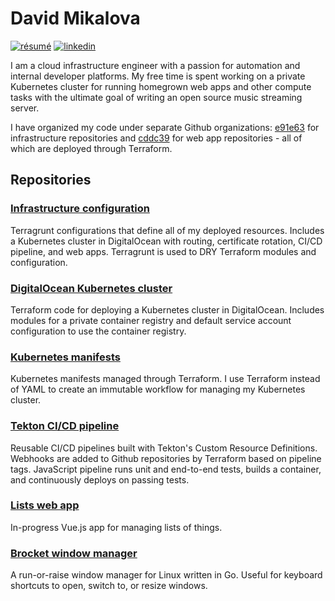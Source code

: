 # David Mikalova

[![résumé](https://img.shields.io/static/v1?&color=ccff90&label=&labelColor=424242&logo=libreoffice&logoColor=fff&message=résumé&&style=flat-square)](https://docs.google.com/document/d/1goYywuvBpPv44g-5oeT7TsU9gkC9VE5GFCrgrG_D_Mk/export?format=pdf)
[![linkedin](https://img.shields.io/static/v1?&color=2867b2&label=&labelColor=424242&logo=linkedin&logoColor=fff&message=linkedin&&style=flat-square)](https://github.com/dmikalova)

I am a cloud infrastructure engineer with a passion for automation and internal developer platforms. My free time is spent working on a private Kubernetes cluster for running homegrown web apps and other compute tasks with the ultimate goal of writing an open source music streaming server.

I have organized my code under separate Github organizations: [e91e63](https://github.com/e91e63) for infrastructure repositories and [cddc39](https://github.com/cddc39) for web app repositories - all of which are deployed through Terraform.

## Repositories

### [Infrastructure configuration](https://github.com/dmikalova/infrastructure)

Terragrunt configurations that define all of my deployed resources. Includes a Kubernetes cluster in DigitalOcean with routing, certificate rotation, CI/CD pipeline, and web apps. Terragrunt is used to DRY Terraform modules and configuration.

### [DigitalOcean Kubernetes cluster](https://github.com/e91e63/terraform-digitalocean-kubernetes)

Terraform code for deploying a Kubernetes cluster in DigitalOcean. Includes modules for a private container registry and default service account configuration to use the container registry.

### [Kubernetes manifests](https://github.com/e91e63/terraform-kubernetes-manifests)

Kubernetes manifests managed through Terraform. I use Terraform instead of YAML to create an immutable workflow for managing my Kubernetes cluster.

### [Tekton CI/CD pipeline](https://github.com/e91e63/terraform-tekton-pipelines)

Reusable CI/CD pipelines built with Tekton's Custom Resource Definitions. Webhooks are added to Github repositories by Terraform based on pipeline tags. JavaScript pipeline runs unit and end-to-end tests, builds a container, and continuously deploys on passing tests.

### [Lists web app](https://github.com/cddc39/lists)

In-progress Vue.js app for managing lists of things.

### [Brocket window manager](https://github.com/dmikalova/brocket)

A run-or-raise window manager for Linux written in Go. Useful for keyboard shortcuts to open, switch to, or resize windows.
